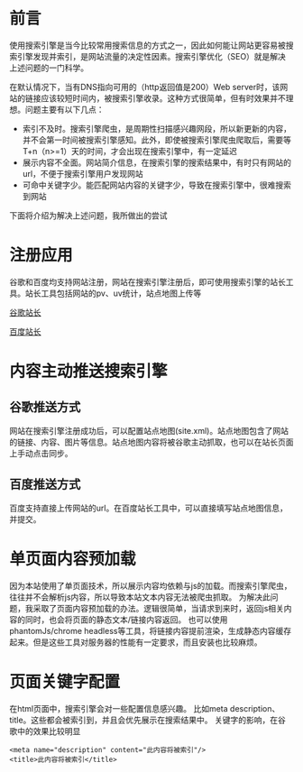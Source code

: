 # 前言

使用搜索引擎是当今比较常用搜索信息的方式之一，因此如何能让网站更容易被搜索引擎发现并索引，是网站流量的决定性因素。搜索引擎优化（SEO）就是解决上述问题的一门科学。

在默认情况下，当有DNS指向可用的（http返回值是200）Web server时，该网站的链接应该较短时间内，被搜索引擎收录。这种方式很简单，但有时效果并不理想。问题主要有以下几点：

* 索引不及时。搜索引擎爬虫，是周期性扫描感兴趣网段，所以新更新的内容，并不会第一时间被搜索引擎感知。此外，即使被搜索引擎爬虫爬取后，需要等T+n（n>=1）天的时间，才会出现在搜索引擎中，有一定延迟
* 展示内容不全面。网站简介信息，在搜索引擎的搜索结果中，有时只有网站的url，不便于搜索引擎用户发现网站
* 可命中关键字少。能匹配网站内容的关键字少，导致在搜索引擎中，很难搜索到网站

下面将介绍为解决上述问题，我所做出的尝试

# 注册应用

谷歌和百度均支持网站注册，网站在搜索引擎注册后，即可使用搜索引擎的站长工具。站长工具包括网站的pv、uv统计，站点地图上传等

[谷歌站长](https://www.google.com/webmasters/tools/home?hl=zh-CN)

[百度站长](http://ziyuan.baidu.com/dashboard/index)

# 内容主动推送搜索引擎

## 谷歌推送方式
网站在搜索引擎注册成功后，可以配置站点地图(site.xml)。站点地图包含了网站的链接、内容、图片等信息。站点地图内容将被谷歌主动抓取，也可以在站长页面上手动点击同步。
## 百度推送方式
百度支持直接上传网站的url。在百度站长工具中，可以直接填写站点地图信息，并提交。

# 单页面内容预加载

因为本站使用了单页面技术，所以展示内容均依赖与js的加载。而搜索引擎爬虫，往往并不会解析js内容，所以导致本站文本内容无法被爬虫抓取。
为解决此问题，我采取了页面内容预加载的办法。逻辑很简单，当请求到来时，返回js相关内容的同时，也会将页面的静态文本/链接内容返回。
也可以使用phantomJs/chrome headless等工具，将链接内容提前渲染，生成静态内容缓存起来。但是这些工具对服务器的性能有一定要求，而且安装也比较麻烦。

# 页面关键字配置
在html页面中，搜索引擎会对一些配置信息感兴趣。
比如meta description、title。这些都会被索引到，并且会优先展示在搜索结果中。
关键字的影响，在谷歌中的效果比较明显
 
 ```
 <meta name="description" content="此内容将被索引"/>
 <title>此内容将被索引</title>
 ```